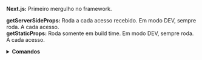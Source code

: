 **Next.js:** Primeiro mergulho no framework.

**getServerSideProps:** Roda a cada acesso recebido. Em modo DEV, sempre roda. A cada acesso.<br>
**getStaticProps:** Roda somente em build time. Em modo DEV, sempre roda. A cada acesso.

<details>
  <summary><strong>Comandos</strong></summary>

  <br>
  
  ```
  npm install --global yarn
  ```

  ```
  yarn init -y
  ```

  ```
  yarn add next react react-dom
  ```

  ```
  npx gitignore node
  ```

  ```
  npx http-server ./out -c-1
  ```

  ```
  yarn add @fortawesome/fontawesome-svg-core @fortawesome/free-solid-svg-icons @fortawesome/react-fontawesome
  ```
</details>
